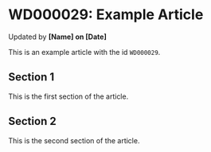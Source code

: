 # WD000029: Example Article #
Updated by **[Name] on [Date]**

This is an example article with the id `WD000029`.

## Section 1

This is the first section of the article.

## Section 2

This is the second section of the article.
